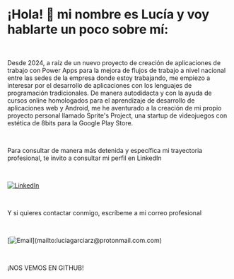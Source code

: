 # ¡Hola! 👋 mi nombre es Lucía y voy hablarte un poco sobre mí:

</br>

Desde 2024, a raíz de un nuevo proyecto de creación de aplicaciones de trabajo con Power Apps para la mejora de flujos de trabajo a nivel nacional entre las sedes de la empresa donde estoy trabajando, me empiezo a interesar por el desarrollo de aplicaciones con los lenguajes de programación tradicionales. De manera autodidacta y con la ayuda de cursos online homologados para el aprendizaje de desarrollo de aplicaciones web y Android, me he aventurado a la creación de mi propio proyecto personal llamado Sprite's Project, una startup de videojuegos con estética de 8bits para la Google Play Store.

</br>

Para consultar de manera más detenida y específica mi trayectoria profesional, te invito a consultar mi perfil en LinkedIn

</br>

[![LinkedIn](https://img.shields.io/badge/LinkedIn-luciagarciarz-0077B5?style=for-the-badge&logo=linkedin&logoColor=white&labelColor=101010)](https://www.linkedin.com/in/luciagarciarz)

</br>

Y si quieres contactar conmigo, escríbeme a mi correo profesional

</br>

[![Email](https://img.shields.io/badge/luciagarciarz@protonmail.com-email_personal_(respuesta_lenta)-D14836?style=for-the-badge&logo=gmail&logoColor=white&labelColor=101010)](mailto:luciagarciarz@protonmail.com.com)

</br>

¡NOS VEMOS EN GITHUB!
